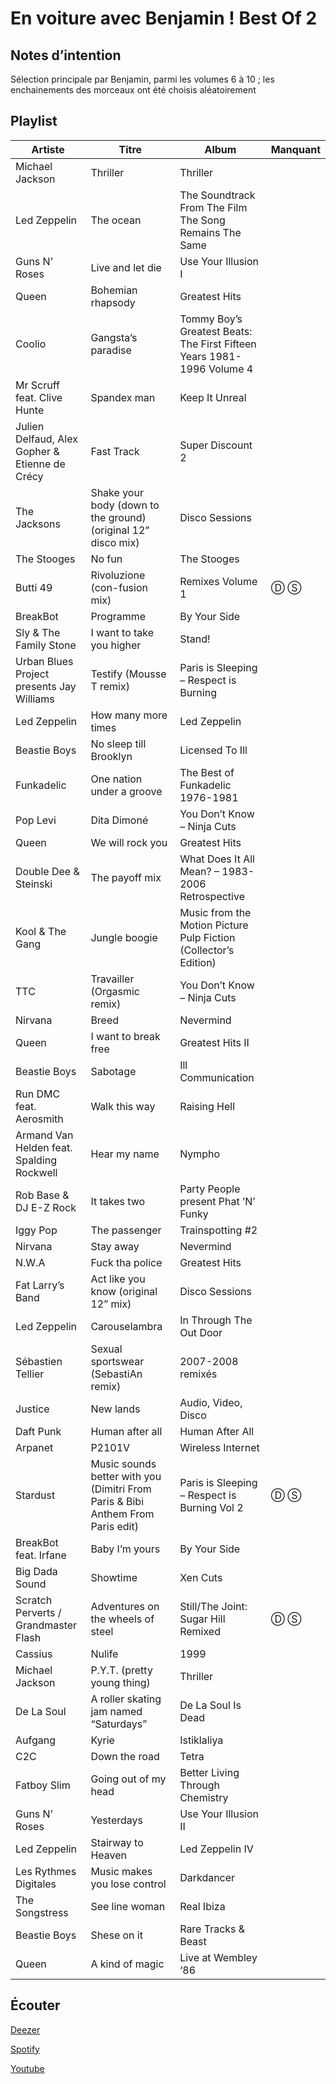 # En voiture avec Benjamin ! Best Of 2

## Notes d’intention

Sélection principale par Benjamin, parmi les volumes 6 à 10 ; les enchainements des morceaux ont été choisis aléatoirement

## Playlist

| Artiste                                        | Titre                                                                           | Album                                                                  | Manquant |
|------------------------------------------------|---------------------------------------------------------------------------------|------------------------------------------------------------------------|----------|
| Michael Jackson                                | Thriller                                                                        | Thriller                                                               |          |
| Led Zeppelin                                   | The ocean                                                                       | The Soundtrack From The Film The Song Remains The Same                 |          |
| Guns N’ Roses                                  | Live and let die                                                                | Use Your Illusion I                                                    |          |
| Queen                                          | Bohemian rhapsody                                                               | Greatest Hits                                                          |          |
| Coolio                                         | Gangsta’s paradise                                                              | Tommy Boy’s Greatest Beats: The First Fifteen Years 1981-1996 Volume 4 |          |
| Mr Scruff feat. Clive Hunte                    | Spandex man                                                                     | Keep It Unreal                                                         |          |
| Julien Delfaud, Alex Gopher & Etienne de Crécy | Fast Track                                                                      | Super Discount 2                                                       |          |
| The Jacksons                                   | Shake your body (down to the ground) (original 12” disco mix)                   | Disco Sessions                                                         |          |
| The Stooges                                    | No fun                                                                          | The Stooges                                                            |          |
| Butti 49                                       | Rivoluzione (con-fusion mix)                                                    | Remixes Volume 1                                                       | Ⓓ Ⓢ      |
| BreakBot                                       | Programme                                                                       | By Your Side                                                           |          |
| Sly & The Family Stone                         | I want to take you higher                                                       | Stand!                                                                 |          |
| Urban Blues Project presents Jay Williams      | Testify (Mousse T remix)                                                        | Paris is Sleeping – Respect is Burning                                 |          |
| Led Zeppelin                                   | How many more times                                                             | Led Zeppelin                                                           |          |
| Beastie Boys                                   | No sleep till Brooklyn                                                          | Licensed To Ill                                                        |          |
| Funkadelic                                     | One nation under a groove                                                       | The Best of Funkadelic 1976-1981                                       |          |
| Pop Levi                                       | Dita Dimoné                                                                     | You Don’t Know – Ninja Cuts                                            |          |
| Queen                                          | We will rock you                                                                | Greatest Hits                                                          |          |
| Double Dee & Steinski                          | The payoff mix                                                                  | What Does It All Mean? – 1983-2006 Retrospective                       |          |
| Kool & The Gang                                | Jungle boogie                                                                   | Music from the Motion Picture Pulp Fiction (Collector’s Edition)       |          |
| TTC                                            | Travailler (Orgasmic remix)                                                     | You Don’t Know – Ninja Cuts                                            |          |
| Nirvana                                        | Breed                                                                           | Nevermind                                                              |          |
| Queen                                          | I want to break free                                                            | Greatest Hits II                                                       |          |
| Beastie Boys                                   | Sabotage                                                                        | Ill Communication                                                      |          |
| Run DMC feat. Aerosmith                        | Walk this way                                                                   | Raising Hell                                                           |          |
| Armand Van Helden feat. Spalding Rockwell      | Hear my name                                                                    | Nympho                                                                 |          |
| Rob Base & DJ E-Z Rock                         | It takes two                                                                    | Party People present Phat ’N’ Funky                                    |          |
| Iggy Pop                                       | The passenger                                                                   | Trainspotting #2                                                       |          |
| Nirvana                                        | Stay away                                                                       | Nevermind                                                              |          |
| N.W.A                                          | Fuck tha police                                                                 | Greatest Hits                                                          |          |
| Fat Larry’s Band                               | Act like you know (original 12” mix)                                            | Disco Sessions                                                         |          |
| Led Zeppelin                                   | Carouselambra                                                                   | In Through The Out Door                                                |          |
| Sébastien Tellier                              | Sexual sportswear (SebastiAn remix)                                             | 2007-2008 remixés                                                      |          |
| Justice                                        | New lands                                                                       | Audio, Video, Disco                                                    |          |
| Daft Punk                                      | Human after all                                                                 | Human After All                                                        |          |
| Arpanet                                        | P2101V                                                                          | Wireless Internet                                                      |          |
| Stardust                                       | Music sounds better with you (Dimitri From Paris & Bibi Anthem From Paris edit) | Paris is Sleeping – Respect is Burning Vol 2                           | Ⓓ Ⓢ      |
| BreakBot feat. Irfane                          | Baby I’m yours                                                                  | By Your Side                                                           |          |
| Big Dada Sound                                 | Showtime                                                                        | Xen Cuts                                                               |          |
| Scratch Perverts / Grandmaster Flash           | Adventures on the wheels of steel                                               | Still/The Joint: Sugar Hill Remixed                                    | Ⓓ Ⓢ      |
| Cassius                                        | Nulife                                                                          | 1999                                                                   |          |
| Michael Jackson                                | P.Y.T. (pretty young thing)                                                     | Thriller                                                               |          |
| De La Soul                                     | A roller skating jam named “Saturdays”                                          | De La Soul Is Dead                                                     |          |
| Aufgang                                        | Kyrie                                                                           | Istiklaliya                                                            |          |
| C2C                                            | Down the road                                                                   | Tetra                                                                  |          |
| Fatboy Slim                                    | Going out of my head                                                            | Better Living Through Chemistry                                        |          |
| Guns N’ Roses                                  | Yesterdays                                                                      | Use Your Illusion II                                                   |          |
| Led Zeppelin                                   | Stairway to Heaven                                                              | Led Zeppelin IV                                                        |          |
| Les Rythmes Digitales                          | Music makes you lose control                                                    | Darkdancer                                                             |          |
| The Songstress                                 | See line woman                                                                  | Real Ibiza                                                             |          |
| Beastie Boys                                   | Shese on it                                                                     | Rare Tracks & Beast                                                    |          |
| Queen                                          | A kind of magic                                                                 | Live at Wembley ’86                                                    |          |

## Écouter

[Deezer](https://www.deezer.com/en/playlist/6939306604)

[Spotify](https://open.spotify.com/playlist/2DvIbfRTYOQ4EuJM83YmjJ)

[Youtube](https://www.youtube.com/playlist?list=PLRBsABaibTyJBY08XejTc9BTeBh-mAquo)

